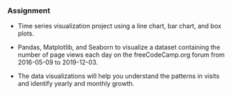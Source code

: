 ### Assignment

- Time series visualization project using a line chart, bar chart, and box plots. 

- Pandas, Matplotlib, and Seaborn to visualize a dataset containing the number of page views each day on the freeCodeCamp.org forum from 2016-05-09 to 2019-12-03.

- The data visualizations will help you understand the patterns in visits and identify yearly and monthly growth.
